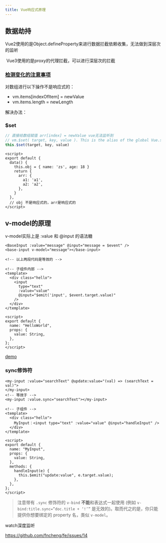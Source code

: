 ```yaml
---
title: Vue响应式原理
---
```


## 数据劫持

Vue2使用的是Object.defineProperty来进行数据拦截依赖收集，无法做到深层次的监听

​	Vue3使用的是proxy的代理拦截，可以进行深层次的拦截

### [检测变化的注意事项](https://cn.vuejs.org/v2/guide/reactivity.html#检测变化的注意事项)

对数组进行以下操作不是响应式的：

- vm.items[indexOfItem] = newValue
- vm.items.length = newLength

解决办法：

### $set

```js
// 直接给数组赋值 arr[index] = newValue vue无法监听到
// vm.$set( target, key, value ). This is the alias of the global Vue.set. (Vue 2 Snippets)
this.$set(target, key, value)
```



```vue
<script>
export default {
  data() {
    this.obj = { name: 'zs', age: 18 }
    return {
      arr: {
        a1: 'a1',
        a2: 'a2',
      },
    }
  },
  // obj 不是响应式的，arr是响应式的
</script>
```









## v-model的原理

v-model实际上是 :value 和 @input 的语法糖

```vue
<BaseInput :value="message" @input="message = $event" />
<base-input v-model="message"></base-input>

<!-- 以上两段代码是等效的 -->

<!-- 子组件内部 -->
<template>
  <div class="hello">
    <input
      type="text"
      :value="value"
      @input="$emit('input', $event.target.value)"
    />
  </div>
</template>

<script>
export default {
  name: "HelloWorld",
  props: {
    value: String,
  },
};
</script>
```

[demo](https://codesandbox.io/s/custom-v-model-g6p63?file=/src/App.vue)

### sync修饰符

```vue
<my-input :value="searchText" @update:value="(val) => (searchText = val)">
</my-input>
<!-- 等效于 -->
<my-input :value.sync="searchText"></my-input>

<!-- 子组件 -->
<template>
  <div class="hello">
    MyInput：<input type="text" :value="value" @input="handleInput" />
  </div>
</template>

<script>
export default {
  name: "MyInput",
  props: {
    value: String,
  },
  methods: {
    handleInput(e) {
      this.$emit("update:value", e.target.value);
    },
  },
};
</script>
```

> 注意带有 `.sync` 修饰符的 `v-bind` **不能**和表达式一起使用 (例如 `v-bind:title.sync=”doc.title + ‘!’”` 是无效的)。取而代之的是，你只能提供你想要绑定的 property 名，类似 `v-model`。



watch深度监听

https://github.com/fncheng/fe/issues/14
